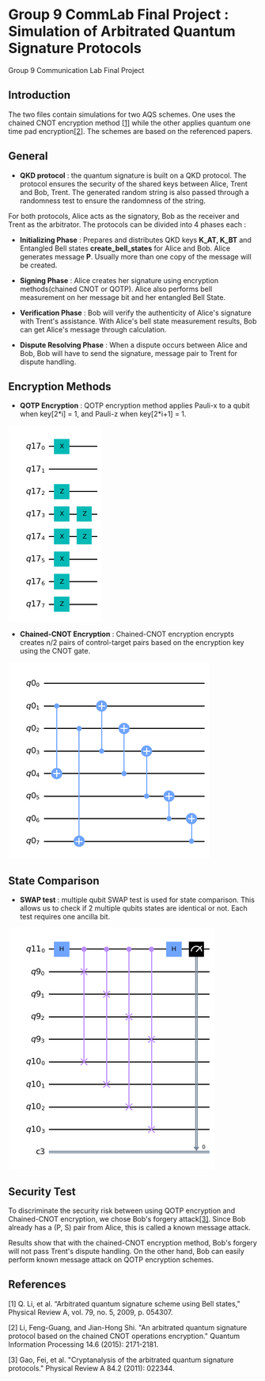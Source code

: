 # Group 9 CommLab Final Project : Simulation of Arbitrated Quantum Signature Protocols

Group 9 Communication Lab Final Project
## Introduction 

The two files contain simulations for two AQS schemes. One uses the chained CNOT encryption method [[1]](#1) while the other applies quantum one time pad encryption[[2]](#2). The schemes are based on the referenced papers. 

## General

* **QKD protocol** : the quantum signature is built on a QKD protocol. The protocol ensures the security of the shared keys between Alice, Trent and Bob, Trent. The generated random string is also passed through a randomness test to ensure the randomness of the string.

For both protocols, Alice acts as the signatory, Bob as the receiver and Trent as the arbitrator. The protocols can be divided into 4 phases each : 

* **Initializing Phase** : Prepares and distributes QKD keys **K_AT, K_BT** and Entangled Bell states **create_bell_states** for Alice and Bob. Alice generates message **P**. Usually more than one copy of the message will be created. 

* **Signing Phase** : Alice creates her signature using encryption methods(chained CNOT or QOTP). Alice also performs bell measurement on her message bit and her entangled Bell State.

* **Verification Phase** : Bob will verify the authenticity of Alice's signature with Trent's assistance. With Alice's bell state measurement results, Bob can get Alice's message through calculation.

* **Dispute Resolving Phase** : When a dispute occurs between Alice and Bob, Bob will have to send the signature, message pair to Trent for dispute handling.

## Encryption Methods

* **QOTP Encryption** : QOTP encryption method applies Pauli-x to a qubit when key[2\*i] = 1, and Pauli-z when key[2\*i+1] = 1. 

![alt text](images/qotp.png?raw=true)

* **Chained-CNOT Encryption** : Chained-CNOT encryption encrypts creates n/2 pairs of control-target pairs based on the encryption key using the CNOT gate. 

![alt text](images/chained_cnot_encryption.png?raw=true)

## State Comparison

* **SWAP test** : multiple qubit SWAP test is used for state comparison. This allows us to check if 2 multiple qubits states are identical or not. Each test requires one ancilla bit.

![alt text](images/swaptest.png?raw=true)

## Security Test

To discriminate the security risk between using QOTP encryption and Chained-CNOT encryption, we chose Bob's forgery attack[[3]](#3). Since Bob already has a (P, S) pair from Alice, this is called a known message attack. 

Results show that with the chained-CNOT encryption method, Bob's forgery will not pass Trent's dispute handling. On the other hand, Bob can easily perform known message attack on QOTP encryption schemes.

## References

<a id=1>[1]</a> Q. Li, et al. “Arbitrated quantum signature scheme using Bell states,” Physical Review A, vol. 79, no. 5, 2009, p. 054307.

<a id=2>[2]</a> Li, Feng-Guang, and Jian-Hong Shi. "An arbitrated quantum signature protocol based on the chained CNOT operations encryption." Quantum Information Processing 14.6 (2015): 2171-2181.

<a id=3>[3]</a> Gao, Fei, et al. "Cryptanalysis of the arbitrated quantum signature protocols." Physical Review A 84.2 (2011): 022344.

